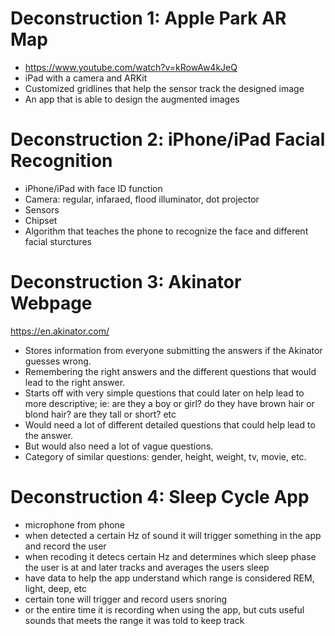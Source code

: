 # Deconstruction 1: Apple Park AR Map
- https://www.youtube.com/watch?v=kRowAw4kJeQ
- iPad with a camera and ARKit
- Customized gridlines that help the sensor track the designed image
- An app that is able to design the augmented images

# Deconstruction 2: iPhone/iPad Facial Recognition
- iPhone/iPad with face ID function
- Camera: regular, infaraed, flood illuminator, dot projector
- Sensors
- Chipset
- Algorithm that teaches the phone to recognize the face and different facial sturctures

# Deconstruction 3: Akinator Webpage
 https://en.akinator.com/
 
 - Stores information from everyone submitting the answers if the Akinator guesses wrong.
 - Remembering the right answers and the different questions that would lead to the right answer.
 - Starts off with very simple questions that could later on help lead to more descriptive; ie: are they a boy or girl? do they have brown hair or blond hair? are they tall or short? etc
 - Would need a lot of different detailed questions that could help lead to the answer.
 - But would also need a lot of vague questions.
 - Category of similar questions: gender, height, weight, tv, movie, etc.
 
 # Deconstruction 4: Sleep Cycle App
 
 - microphone from phone
 - when detected a certain Hz of sound it will trigger something in the app and record the user
 - when recoding it detecs certain Hz and determines which sleep phase the user is at and later tracks and averages the users sleep
 - have data to help the app understand which range is considered REM, light, deep, etc
 - certain tone will trigger and record users snoring
 - or the entire time it is recording when using the app, but cuts useful sounds that meets the range it was told to keep track
